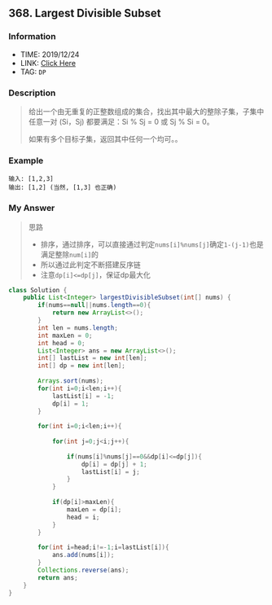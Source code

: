 ## 368. Largest Divisible Subset

### Information

* TIME: 2019/12/24
* LINK: [Click Here](https://leetcode-cn.com/problems/largest-divisible-subset/)
* TAG: `DP`

### Description

> 给出一个由无重复的正整数组成的集合，找出其中最大的整除子集，子集中任意一对 (Si，Sj) 都要满足：Si % Sj = 0 或 Sj % Si = 0。
>
> 如果有多个目标子集，返回其中任何一个均可。。
>

### Example

```text
输入: [1,2,3]
输出: [1,2] (当然, [1,3] 也正确)
```

### My Answer

> 思路
>
> * 排序，通过排序，可以直接通过判定`nums[i]%nums[j]`确定`1-(j-1)`也是满足整除`num[i]`的
> * 所以通过此判定不断搭建反序链
> * 注意`dp[i]<=dp[j]`，保证dp最大化

```java
class Solution {
    public List<Integer> largestDivisibleSubset(int[] nums) {
        if(nums==null||nums.length==0){
            return new ArrayList<>();
        }
        int len = nums.length;
        int maxLen = 0;
        int head = 0;
        List<Integer> ans = new ArrayList<>();
        int[] lastList = new int[len];
        int[] dp = new int[len];
        
        Arrays.sort(nums);
        for(int i=0;i<len;i++){
            lastList[i] = -1;
            dp[i] = 1;
        }
        
        for(int i=0;i<len;i++){
            
            for(int j=0;j<i;j++){
                
                if(nums[i]%nums[j]==0&&dp[i]<=dp[j]){
                    dp[i] = dp[j] + 1;
                    lastList[i] = j;
                }
            }
            
            if(dp[i]>maxLen){
                maxLen = dp[i];
                head = i;
            }
        }
        
        for(int i=head;i!=-1;i=lastList[i]){
            ans.add(nums[i]);
        }
        Collections.reverse(ans);
        return ans;
    }
}
```
